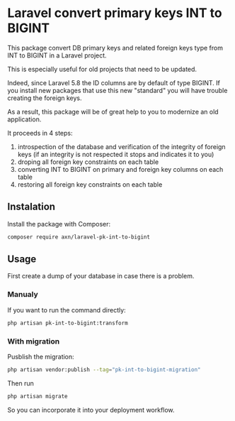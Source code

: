 Laravel convert primary keys INT to BIGINT
==========================================

This package convert DB primary keys and related foreign keys type from INT to BIGINT in a Laravel project.

This is especially useful for old projects that need to be updated.

Indeed, since Laravel 5.8 the ID columns are by default of type BIGINT. If you install new packages that use this new "standard" you will have trouble creating the foreign keys.

As a result, this package will be of great help to you to modernize an old application.

It proceeds in 4 steps:

1. introspection of the database and verification of the integrity of foreign keys (if an integrity is not respected it stops and indicates it to you)
2. droping all foreign key constraints on each table
3. converting INT to BIGINT on primary and foreign key columns on each table
4. restoring all foreign key constraints on each table

Instalation
-----------

Install the package with Composer:

```sh
composer require axn/laravel-pk-int-to-bigint
```

Usage
-----

First create a dump of your database in case there is a problem.

### Manualy

If you want to run the command directly:

```sh
php artisan pk-int-to-bigint:transform
```

### With migration

Pusblish the migration:

```sh
php artisan vendor:publish --tag="pk-int-to-bigint-migration"
```

Then run

```sh
php artisan migrate
```

So you can incorporate it into your deployment workflow.
